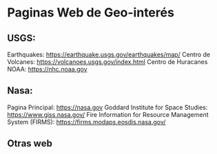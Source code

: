 # Paginas Web de Geo-interés

## USGS: 
Earthquakes: https://earthquake.usgs.gov/earthquakes/map/
Centro de Volcanes: https://volcanoes.usgs.gov/index.html 
Centro de Huracanes NOAA: https://nhc.noaa.gov

## Nasa:
Pagina Principal: https://nasa.gov
Goddard Institute for Space Studies: https://www.giss.nasa.gov/
Fire Information for Resource Management System (FIRMS): https://firms.modaps.eosdis.nasa.gov/

## Otras web

